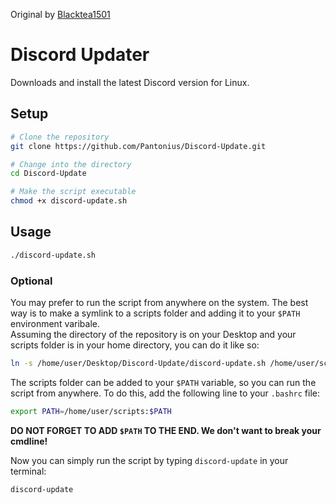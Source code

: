Original by [Blacktea1501](github.com/Blacktea1501)

# Discord Updater
Downloads and install the latest Discord version for Linux.

## Setup
```bash
# Clone the repository
git clone https://github.com/Pantonius/Discord-Update.git

# Change into the directory
cd Discord-Update

# Make the script executable
chmod +x discord-update.sh
```

## Usage
```bash
./discord-update.sh
```

### Optional
You may prefer to run the script from anywhere on the system.
The best way is to make a symlink to a scripts folder and adding it to your `$PATH` environment varibale.  
Assuming the directory of the repository is on your Desktop and your scripts folder is in your home directory, you can do it like so:
```bash
ln -s /home/user/Desktop/Discord-Update/discord-update.sh /home/user/scripts/discord-update
```

The scripts folder can be added to your `$PATH` variable, so you can run the script from anywhere. To do this, add the following line to your `.bashrc` file:
```bash
export PATH=/home/user/scripts:$PATH
```
**DO NOT FORGET TO ADD `$PATH` TO THE END. We don't want to break your cmdline!**  

Now you can simply run the script by typing `discord-update` in your terminal:
```bash
discord-update
```